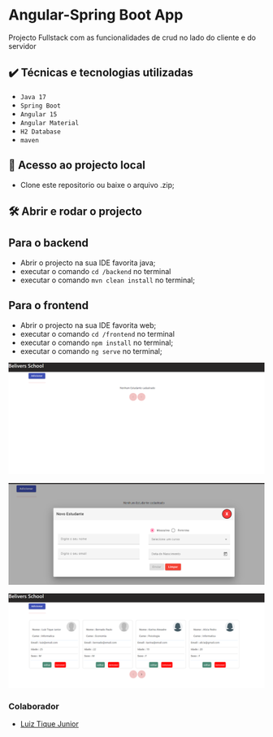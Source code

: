 # Angular-Spring Boot App

  Projecto Fullstack com as funcionalidades de crud no lado do cliente e do servidor
  



## ✔️ Técnicas e tecnologias utilizadas

- ``Java 17``
- ``Spring Boot``
- ``Angular 15``
- ``Angular Material``
- ``H2 Database``
- ``maven``


## 📁 Acesso ao projecto local
- Clone este repositorio ou baixe o arquivo .zip;


## 🛠️ Abrir e rodar o projecto


## Para  o backend
- Abrir o projecto na sua IDE favorita java;
- executar o comando `cd /backend` no terminal
- executar o comando `mvn clean install` no terminal;

## Para  o frontend
- Abrir o projecto na sua IDE favorita web;
- executar o comando `cd /frontend` no terminal
- executar o comando `npm install` no terminal;
- executar o comando `ng serve` no terminal;




![home page](img/angular1.png)

![form](img/angular2.png)

![cards](img/angular3.png)

### Colaborador

- [Luiz Tique Junior](https://www.linkedin.com/in/luiz-tique-j%C3%BAnior-154251229/)
